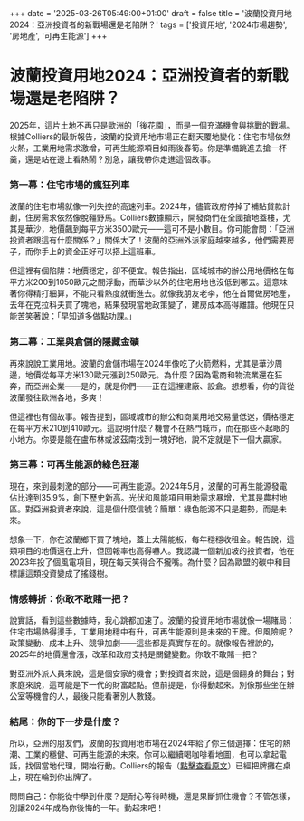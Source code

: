 
+++
date = '2025-03-26T05:49:00+01:00'
draft = false
title = '波蘭投資用地2024：亞洲投資者的新戰場還是老陷阱？'
tags = ['投資用地', '2024市場趨勢', '房地產', '可再生能源']
+++

# 波蘭投資用地2024：亞洲投資者的新戰場還是老陷阱？

2025年，這片土地不再只是歐洲的「後花園」，而是一個充滿機會與挑戰的戰場。根據Colliers的最新報告，波蘭的投資用地市場正在翻天覆地變化：住宅市場依然火熱，工業用地需求激增，可再生能源項目如雨後春筍。你是準備跳進去搶一杯羹，還是站在邊上看熱鬧？別急，讓我帶你走進這個故事。

### 第一幕：住宅市場的瘋狂列車

波蘭的住宅市場就像一列失控的高速列車。2024年，儘管政府停掉了補貼貸款計劃，住房需求依然像脫韁野馬。Colliers數據顯示，開發商們在全國搶地蓋樓，尤其是華沙，地價飆到每平方米3500歐元——這可不是小數目。你可能會問：「亞洲投資者跟這有什麼關係？」關係大了！波蘭的亞洲外派家庭越來越多，他們需要房子，而你手上的資金正好可以搭上這班車。

但這裡有個陷阱：地價穩定，卻不便宜。報告指出，區域城市的辦公用地價格在每平方米200到1050歐元之間浮動，而華沙以外的住宅用地也沒低到哪去。這意味著你得精打細算，不能只看熱度就衝進去。就像我朋友老李，他在首爾做房地產，去年在克拉科夫買了塊地，結果發現當地政策變了，建房成本高得離譜。他現在只能苦笑著說：「早知道多做點功課。」

### 第二幕：工業與倉儲的隱藏金礦

再來說說工業用地。波蘭的倉儲市場在2024年像吃了火箭燃料，尤其是華沙周邊，地價從每平方米130歐元漲到250歐元。為什麼？因為電商和物流業還在狂奔，而亞洲企業——是的，就是你們——正在這裡建廠、設倉。想想看，你的貨從波蘭發往歐洲各地，多爽！

但這裡也有個故事。報告提到，區域城市的辦公和商業用地交易量低迷，價格穩定在每平方米210到410歐元。這說明什麼？機會不在熱門城市，而在那些不起眼的小地方。你要是能在盧布林或波茲南找到一塊好地，說不定就是下一個大贏家。

### 第三幕：可再生能源的綠色狂潮

現在，來到最刺激的部分——可再生能源。2024年5月，波蘭的可再生能源發電佔比達到35.9%，創下歷史新高。光伏和風能項目用地需求暴增，尤其是農村地區。對亞洲投資者來說，這是個什麼信號？簡單：綠色能源不只是趨勢，而是未來。

想象一下，你在波蘭鄉下買了塊地，蓋上太陽能板，每年穩穩收租金。報告說，這類項目的地價還在上升，但回報率也高得嚇人。我認識一個新加坡的投資者，他在2023年投了個風電項目，現在每天笑得合不攏嘴。為什麼？因為歐盟的碳中和目標讓這類投資變成了搖錢樹。

### 情感轉折：你敢不敢賭一把？

說實話，看到這些數據時，我心跳都加速了。波蘭的投資用地市場就像一場賭局：住宅市場熱得燙手，工業用地穩中有升，可再生能源則是未來的王牌。但風險呢？政策變動、成本上升、競爭加劇——這些都是真實存在的。就像報告裡說的，2025年的地價還會漲，改革和政府支持是關鍵變數。你敢不敢賭一把？

對亞洲外派人員來說，這是個安家的機會；對投資者來說，這是個翻身的舞台；對家庭來說，這可能是下一代的財富起點。但前提是，你得動起來。別像那些坐在辦公室等機會的人，最後只能看著別人數錢。

### 結尾：你的下一步是什麼？

所以，亞洲的朋友們，波蘭的投資用地市場在2024年給了你三個選擇：住宅的熱潮、工業的穩健、可再生能源的未來。你可以繼續喝咖啡看地圖，也可以拿起電話，找個當地代理，開始行動。Colliers的報告（[點擊查看原文](https://businessinsider.com.pl/nieruchomosci/rynek-gruntow-inwestycyjnych-w-polsce-w-2024-r-raport/qzgzgeg)）已經把牌攤在桌上，現在輪到你出牌了。

問問自己：你能從中學到什麼？是耐心等待時機，還是果斷抓住機會？不管怎樣，別讓2024年成為你後悔的一年。動起來吧！
